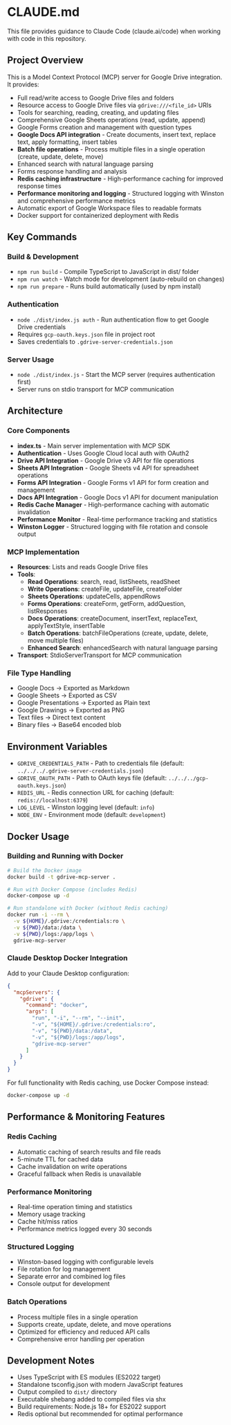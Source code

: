 # CLAUDE.md

This file provides guidance to Claude Code (claude.ai/code) when working with code in this repository.

## Project Overview

This is a Model Context Protocol (MCP) server for Google Drive integration. It provides:
- Full read/write access to Google Drive files and folders
- Resource access to Google Drive files via `gdrive:///<file_id>` URIs
- Tools for searching, reading, creating, and updating files
- Comprehensive Google Sheets operations (read, update, append)
- Google Forms creation and management with question types
- **Google Docs API integration** - Create documents, insert text, replace text, apply formatting, insert tables
- **Batch file operations** - Process multiple files in a single operation (create, update, delete, move)
- Enhanced search with natural language parsing
- Forms response handling and analysis
- **Redis caching infrastructure** - High-performance caching for improved response times
- **Performance monitoring and logging** - Structured logging with Winston and comprehensive performance metrics
- Automatic export of Google Workspace files to readable formats
- Docker support for containerized deployment with Redis

## Key Commands

### Build & Development
- `npm run build` - Compile TypeScript to JavaScript in dist/ folder
- `npm run watch` - Watch mode for development (auto-rebuild on changes)
- `npm run prepare` - Runs build automatically (used by npm install)

### Authentication
- `node ./dist/index.js auth` - Run authentication flow to get Google Drive credentials
- Requires `gcp-oauth.keys.json` file in project root
- Saves credentials to `.gdrive-server-credentials.json`

### Server Usage
- `node ./dist/index.js` - Start the MCP server (requires authentication first)
- Server runs on stdio transport for MCP communication

## Architecture

### Core Components
- **index.ts** - Main server implementation with MCP SDK
- **Authentication** - Uses Google Cloud local auth with OAuth2
- **Drive API Integration** - Google Drive v3 API for file operations
- **Sheets API Integration** - Google Sheets v4 API for spreadsheet operations
- **Forms API Integration** - Google Forms v1 API for form creation and management
- **Docs API Integration** - Google Docs v1 API for document manipulation
- **Redis Cache Manager** - High-performance caching with automatic invalidation
- **Performance Monitor** - Real-time performance tracking and statistics
- **Winston Logger** - Structured logging with file rotation and console output

### MCP Implementation
- **Resources**: Lists and reads Google Drive files
- **Tools**: 
  - **Read Operations**: search, read, listSheets, readSheet
  - **Write Operations**: createFile, updateFile, createFolder
  - **Sheets Operations**: updateCells, appendRows
  - **Forms Operations**: createForm, getForm, addQuestion, listResponses
  - **Docs Operations**: createDocument, insertText, replaceText, applyTextStyle, insertTable
  - **Batch Operations**: batchFileOperations (create, update, delete, move multiple files)
  - **Enhanced Search**: enhancedSearch with natural language parsing
- **Transport**: StdioServerTransport for MCP communication

### File Type Handling
- Google Docs → Exported as Markdown
- Google Sheets → Exported as CSV
- Google Presentations → Exported as Plain text
- Google Drawings → Exported as PNG
- Text files → Direct text content
- Binary files → Base64 encoded blob

## Environment Variables
- `GDRIVE_CREDENTIALS_PATH` - Path to credentials file (default: `../../../.gdrive-server-credentials.json`)
- `GDRIVE_OAUTH_PATH` - Path to OAuth keys file (default: `../../../gcp-oauth.keys.json`)
- `REDIS_URL` - Redis connection URL for caching (default: `redis://localhost:6379`)
- `LOG_LEVEL` - Winston logging level (default: `info`)
- `NODE_ENV` - Environment mode (default: `development`)

## Docker Usage

### Building and Running with Docker
```bash
# Build the Docker image
docker build -t gdrive-mcp-server .

# Run with Docker Compose (includes Redis)
docker-compose up -d

# Run standalone with Docker (without Redis caching)
docker run -i --rm \
  -v ${HOME}/.gdrive:/credentials:ro \
  -v ${PWD}/data:/data \
  -v ${PWD}/logs:/app/logs \
  gdrive-mcp-server
```

### Claude Desktop Docker Integration
Add to your Claude Desktop configuration:
```json
{
  "mcpServers": {
    "gdrive": {
      "command": "docker",
      "args": [
        "run", "-i", "--rm", "--init",
        "-v", "${HOME}/.gdrive:/credentials:ro",
        "-v", "${PWD}/data:/data",
        "-v", "${PWD}/logs:/app/logs",
        "gdrive-mcp-server"
      ]
    }
  }
}
```

For full functionality with Redis caching, use Docker Compose instead:
```bash
docker-compose up -d
```

## Performance & Monitoring Features

### Redis Caching
- Automatic caching of search results and file reads
- 5-minute TTL for cached data
- Cache invalidation on write operations
- Graceful fallback when Redis is unavailable

### Performance Monitoring
- Real-time operation timing and statistics
- Memory usage tracking
- Cache hit/miss ratios
- Performance metrics logged every 30 seconds

### Structured Logging
- Winston-based logging with configurable levels
- File rotation for log management
- Separate error and combined log files
- Console output for development

### Batch Operations
- Process multiple files in a single operation
- Supports create, update, delete, and move operations
- Optimized for efficiency and reduced API calls
- Comprehensive error handling per operation

## Development Notes
- Uses TypeScript with ES modules (ES2022 target)
- Standalone tsconfig.json with modern JavaScript features
- Output compiled to `dist/` directory
- Executable shebang added to compiled files via shx
- Build requirements: Node.js 18+ for ES2022 support
- Redis optional but recommended for optimal performance